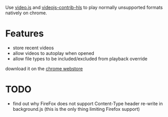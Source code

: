 Use [video.js](http://github.com/videojs/video.js) and [videojs-contrib-hls](http://github.com/videojs/videojs-contrib-hls) to play normally unsupported formats natively on chrome.

# Features
* store recent videos
* allow videos to autoplay when opened
* allow file types to be included/excluded from playback override

download it on the [chrome webstore](https://chrome.google.com/webstore/detail/cebdpbolebkmgidigfffifoemdcbhibf)

# TODO
* find out why FireFox does not support Content-Type header re-write in background.js (this is the only thing limiting Firefox support)
